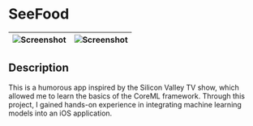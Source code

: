 # SeeFood
| ![Screenshot](img/screenshot1.png) | ![Screenshot](img/screenshot2.png) |
| :--------------------------------: | :--------------------------------: |

## Description

This is a humorous app inspired by the Silicon Valley TV show, which allowed me to learn the basics of the CoreML framework. Through this project, I gained hands-on experience in integrating machine learning models into an iOS application.
